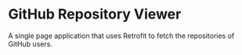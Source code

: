 # GitHub Repository Viewer

A single page application that uses Retrofit to fetch the repositories of GitHub users.
